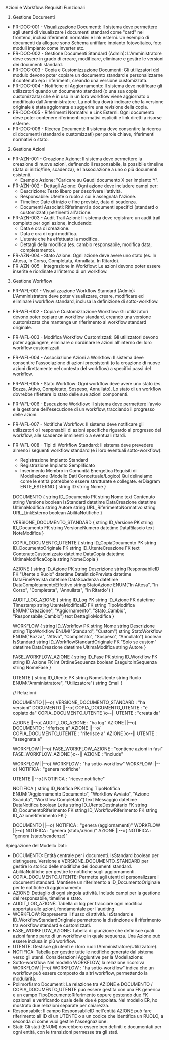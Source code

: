 Azioni e Workflow.
Requisiti Funzionali
1. Gestione Documenti
 * FR-DOC-001 - Visualizzazione Documenti: Il sistema deve permettere agli utenti di visualizzare i documenti standard come "card" nel frontend, inclusi riferimenti normativi e link esterni.
 Un esempio di documenti da allegare sono Schema unifilare impianto fotovoltaico, foto moduli impianto come inverter etc.
 * FR-DOC-002 - Gestione Documenti Standard (Admin): L'Amministratore deve essere in grado di creare, modificare, eliminare e gestire le versioni dei documenti standard.
 * FR-DOC-003 - Copia e Customizzazione Documenti: Gli utilizzatori del modulo devono poter copiare un documento standard e personalizzarne il contenuto e/o i riferimenti, creando una versione customizzata.
 * FR-DOC-004 - Notifiche di Aggiornamento: Il sistema deve notificare gli utilizzatori quando un documento standard (o una sua copia customizzata) che è in uso in un loro workflow viene aggiornato o modificato dall'Amministratore. La notifica dovrà indicare che la versione originale è stata aggiornata e suggerire una revisione della copia.
 * FR-DOC-005 - Riferimenti Normativi e Link Esterni: Ogni documento deve poter contenere riferimenti normativi espliciti e link diretti a risorse esterne.
 * FR-DOC-006 - Ricerca Documenti: Il sistema deve consentire la ricerca di documenti (standard e customizzati) per parole chiave, riferimenti normativi o stato.
2. Gestione Azioni
 * FR-AZN-001 - Creazione Azione: Il sistema deve permettere la creazione di nuove azioni, definendo il responsabile, la possibile timeline (data di inizio/fine, scadenza), e l'associazione a uno o più documenti esistenti.
   * Esempio Azione: "Caricare su Gaudi documento X per impianto Y".
 * FR-AZN-002 - Dettagli Azione: Ogni azione deve includere campi per:
   * Descrizione: Testo libero per descrivere l'attività.
   * Responsabile: Utente o ruolo a cui è assegnata l'azione.
   * Timeline: Date di inizio e fine previste, data di scadenza.
   * Documenti Associati: Riferimenti a documenti specifici (standard o customizzati) pertinenti all'azione.
 * FR-AZN-003 - Audit Trail Azioni: Il sistema deve registrare un audit trail completo per ogni azione, includendo:
   * Data e ora di creazione.
   * Data e ora di ogni modifica.
   * L'utente che ha effettuato la modifica.
   * Dettagli della modifica (es. cambio responsabile, modifica data, completamento).
 * FR-AZN-004 - Stato Azione: Ogni azione deve avere uno stato (es. In Attesa, In Corso, Completata, Annullata, In Ritardo).
 * FR-AZN-005 - Integrazione in Workflow: Le azioni devono poter essere inserite e riordinate all'interno di un workflow.
3. Gestione Workflow
 * FR-WFL-001 - Visualizzazione Workflow Standard (Admin): L'Amministratore deve poter visualizzare, creare, modificare ed eliminare i workflow standard, inclusa la definizione di sotto-workflow.
 * FR-WFL-002 - Copia e Customizzazione Workflow: Gli utilizzatori devono poter copiare un workflow standard, creando una versione customizzata che mantenga un riferimento al workflow standard originale.
 * FR-WFL-003 - Modifica Workflow Customizzati: Gli utilizzatori devono poter aggiungere, eliminare o riordinare le azioni all'interno dei loro workflow customizzati.
 * FR-WFL-004 - Associazione Azioni a Workflow: Il sistema deve consentire l'associazione di azioni preesistenti (o la creazione di nuove azioni direttamente nel contesto del workflow) a specifici passi del workflow.
 * FR-WFL-005 - Stato Workflow: Ogni workflow deve avere uno stato (es. Bozza, Attivo, Completato, Sospeso, Annullato). Lo stato di un workflow dovrebbe riflettere lo stato delle sue azioni componenti.
 * FR-WFL-006 - Esecuzione Workflow: Il sistema deve permettere l'avvio e la gestione dell'esecuzione di un workflow, tracciando il progresso delle azioni.
 * FR-WFL-007 - Notifiche Workflow: Il sistema deve notificare gli utilizzatori o i responsabili di azioni specifiche riguardo al progresso del workflow, alle scadenze imminenti o a eventuali ritardi.
 * FR-WFL-008 - Tipi di Workflow Standard: Il sistema deve prevedere almeno i seguenti workflow standard (e i loro eventuali sotto-workflow):
   * Registrazione Impianto Standard
   * Registrazione Impianto Semplificato
   * Inserimento Membro in Comunità Energetica
Requisiti di Modellazione (Modello Dati Concettuale/Logico)
Qui delineiamo come le entità potrebbero essere strutturate e collegate.
erDiagram
    ENTE_ESTERNO {
        string ID
        string Nome
    }

    DOCUMENTO {
        string ID_Documento PK
        string Nome
        text Contenuto
        string Versione
        boolean IsStandard
        datetime DataCreazione
        datetime UltimaModifica
        string Autore
        string URL_RiferimentoNormativo
        string URL_LinkEsterno
        boolean AbilitaNotifiche
    }

    VERSIONE_DOCUMENTO_STANDARD {
        string ID_Versione PK
        string ID_Documento FK
        string VersioneNumero
        datetime DataRilascio
        text NoteModifica
    }

    COPIA_DOCUMENTO_UTENTE {
        string ID_CopiaDocumento PK
        string ID_DocumentoOriginale FK
        string ID_UtenteCreazione FK
        text ContenutoCustomizzato
        datetime DataCopia
        datetime UltimaModificaCopia
        string NomeCopia
    }

    AZIONE {
        string ID_Azione PK
        string Descrizione
        string ResponsabileID FK "Utente o Ruolo"
        datetime DataInizioPrevista
        datetime DataFinePrevista
        datetime DataScadenza
        datetime DataCompletamentoEffettivo
        string StatoAzione ENUM("In Attesa", "In Corso", "Completata", "Annullata", "In Ritardo")
    }

    AUDIT_LOG_AZIONE {
        string ID_Log PK
        string ID_Azione FK
        datetime Timestamp
        string UtenteModificaID FK
        string TipoModifica ENUM("Creazione", "Aggiornamento", "Stato_Cambio", "Responsabile_Cambio")
        text DettaglioModifica
    }

    WORKFLOW {
        string ID_Workflow PK
        string Nome
        string Descrizione
        string TipoWorkflow ENUM("Standard", "Custom")
        string StatoWorkflow ENUM("Bozza", "Attivo", "Completato", "Sospeso", "Annullato")
        boolean IsStandard
        string ID_WorkflowStandardOriginale FK "Solo se custom"
        datetime DataCreazione
        datetime UltimaModifica
        string Autore
    }

    FASE_WORKFLOW_AZIONE {
        string ID_Fase PK
        string ID_Workflow FK
        string ID_Azione FK
        int OrdineSequenza
        boolean EseguitoInSequenza
        string NomeFase
    }

    UTENTE {
        string ID_Utente PK
        string NomeUtente
        string Ruolo ENUM("Amministratore", "Utilizzatore")
        string Email
    }

    // Relazioni

    DOCUMENTO ||--o{ VERSIONE_DOCUMENTO_STANDARD : "ha versioni"
    DOCUMENTO ||--o{ COPIA_DOCUMENTO_UTENTE : "è copiato da"
    COPIA_DOCUMENTO_UTENTE }o--|| UTENTE : "creata da"

    AZIONE ||--o{ AUDIT_LOG_AZIONE : "ha log"
    AZIONE ||--o{ DOCUMENTO : "riferisce a"
    AZIONE ||--o{ COPIA_DOCUMENTO_UTENTE : "riferisce a"
    AZIONE }o--|| UTENTE : "assegnata a"

    WORKFLOW ||--o{ FASE_WORKFLOW_AZIONE : "contiene azioni in fasi"
    FASE_WORKFLOW_AZIONE }o--|| AZIONE : "include"

    WORKFLOW ||--o{ WORKFLOW : "ha sotto-workflow"
    WORKFLOW ||--o{ NOTIFICA : "genera notifiche"
    
    UTENTE ||--o{ NOTIFICA : "riceve notifiche"

    NOTIFICA {
        string ID_Notifica PK
        string TipoNotifica ENUM("Aggiornamento Documento", "Workflow Avviato", "Azione Scaduta", "Workflow Completato")
        text Messaggio
        datetime DataNotifica
        boolean Letta
        string ID_UtenteDestinatario FK
        string ID_DocumentoRiferimento FK
        string ID_WorkflowRiferimento FK
        string ID_AzioneRiferimento FK
    }

    DOCUMENTO ||--o{ NOTIFICA : "genera (aggiornamenti)"
    WORKFLOW ||--o{ NOTIFICA : "genera (stato/azioni)"
    AZIONE ||--o{ NOTIFICA : "genera (stato/scadenze)"

Spiegazione del Modello Dati:
 * DOCUMENTO: Entità centrale per i documenti. IsStandard boolean per distinguere. Versione e VERSIONE_DOCUMENTO_STANDARD per gestire lo storico delle modifiche dei documenti standard. AbilitaNotifiche per gestire le notifiche sugli aggiornamenti.
 * COPIA_DOCUMENTO_UTENTE: Permette agli utenti di personalizzare i documenti standard. Mantiene un riferimento a ID_DocumentoOriginale per le notifiche di aggiornamento.
 * AZIONE: Dettaglio di ogni singola attività. Include campi per la gestione del responsabile, timeline e stato.
 * AUDIT_LOG_AZIONE: Tabella di log per tracciare ogni modifica apportata alle azioni, fondamentale per l'auditing.
 * WORKFLOW: Rappresenta il flusso di attività. IsStandard e ID_WorkflowStandardOriginale permettono la distinzione e il riferimento tra workflow standard e customizzati.
 * FASE_WORKFLOW_AZIONE: Tabella di giunzione che definisce quali azioni fanno parte di un workflow e in quale sequenza. Una Azione può essere inclusa in più workflow.
 * UTENTE: Gestisce gli utenti e i loro ruoli (Amministratore/Utilizzatore).
 * NOTIFICA: Tabella per gestire tutte le notifiche generate dal sistema verso gli utenti.
Considerazioni Aggiuntive per la Modellazione:
 * Sotto-workflow: Nel modello WORKFLOW, la relazione ricorsiva WORKFLOW ||--o{ WORKFLOW : "ha sotto-workflow" indica che un workflow può essere composto da altri workflow, permettendo la modularità.
 * Polimorfismo Documenti: La relazione tra AZIONE e DOCUMENTO / COPIA_DOCUMENTO_UTENTE può essere gestita con una FK generica e un campo TipoDocumentoRiferimento oppure gestendo due FK opzionali e verificando quale delle due è popolata. Nel modello ER, ho mostrato due relazioni separate per chiarezza.
 * Responsabile: Il campo ResponsabileID nell'entità AZIONE può fare riferimento all'ID di un UTENTE o a un codice che identifica un RUOLO, a seconda di come vuoi gestire l'assegnazione.
 * Stati: Gli stati (ENUM) dovrebbero essere ben definiti e documentati per ogni entità, con le transizioni permesse tra gli stati.
